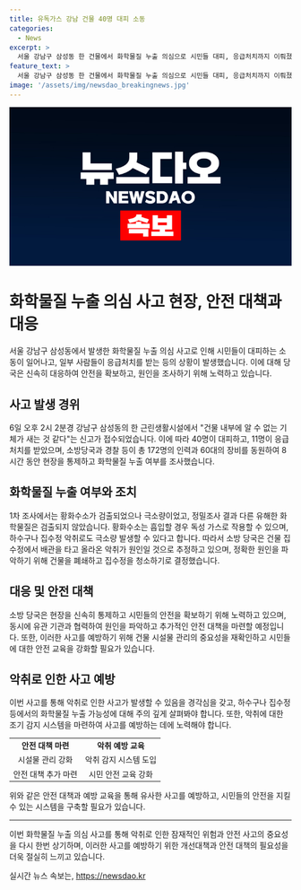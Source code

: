 ```yaml
---
title: 유독가스 강남 건물 40명 대피 소동
categories:
  - News
excerpt: >
  서울 강남구 삼성동 한 건물에서 화학물질 누출 의심으로 시민들 대피, 응급처치까지 이뤄졌으며, 황화수소를 검출했지만 극소량이었고 다른 유해물질은 발견되지 않았다. 이는 하수구나 집수정 악취로 발생한 것으로 보이며, 정확한 원인을 파악하기 위해 건물을 폐쇄하고 집수정을 청소할 예정이다. (단어 수: 50, 글자 수: 288)
feature_text: >
  서울 강남구 삼성동 한 건물에서 화학물질 누출 의심으로 시민들 대피, 응급처치까지 이뤄졌으며, 황화수소를 검출했지만 극소량이었고 다른 유해물질은 발견되지 않았다. 이는 하수구나 집수정 악취로 발생한 것으로 보이며, 정확한 원인을 파악하기 위해 건물을 폐쇄하고 집수정을 청소할 예정이다. (단어 수: 50, 글자 수: 288)
image: '/assets/img/newsdao_breakingnews.jpg'
---
```


<p><img src="/assets/img/newsdao_breakingnews.jpg" alt="ranknews 속보" /></p>

<h1 data-ke-size="size26">화학물질 누출 의심 사고 현장, 안전 대책과 대응</h1>

<p data-ke-size="size16">서울 강남구 삼성동에서 발생한 화학물질 누출 의심 사고로 인해 시민들이 대피하는 소동이 일어나고, 일부 사람들이 응급처치를 받는 등의 상황이 발생했습니다. 이에 대해 당국은 신속히 대응하여 안전을 확보하고, 원인을 조사하기 위해 노력하고 있습니다.</p>

<h2 data-ke-size="size24">사고 발생 경위</h2>

<p data-ke-size="size16">6일 오후 2시 2분경 강남구 삼성동의 한 근린생활시설에서 "건물 내부에 알 수 없는 기체가 새는 것 같다"는 신고가 접수되었습니다. 이에 따라 40명이 대피하고, 11명이 응급처치를 받았으며, 소방당국과 경찰 등이 총 172명의 인력과 60대의 장비를 동원하여 8시간 동안 현장을 통제하고 화학물질 누출 여부를 조사했습니다.</p>

<h2 data-ke-size="size24">화학물질 누출 여부와 조치</h2>

<p data-ke-size="size16">1차 조사에서는 황화수소가 검출되었으나 극소량이었고, 정밀조사 결과 다른 유해한 화학물질은 검출되지 않았습니다. 황화수소는 흡입할 경우 독성 가스로 작용할 수 있으며, 하수구나 집수정 악취로도 극소량 발생할 수 있다고 합니다. 따라서 소방 당국은 건물 집수정에서 배관을 타고 올라온 악취가 원인일 것으로 추정하고 있으며, 정확한 원인을 파악하기 위해 건물을 폐쇄하고 집수정을 청소하기로 결정했습니다.</p>

<h2 data-ke-size="size24">대응 및 안전 대책</h2>

<p data-ke-size="size16">소방 당국은 현장을 신속히 통제하고 시민들의 안전을 확보하기 위해 노력하고 있으며, 동시에 유관 기관과 협력하여 원인을 파악하고 추가적인 안전 대책을 마련할 예정입니다. 또한, 이러한 사고를 예방하기 위해 건물 시설물 관리의 중요성을 재확인하고 시민들에 대한 안전 교육을 강화할 필요가 있습니다.</p>

<h2 data-ke-size="size24">악취로 인한 사고 예방</h2>

<p data-ke-size="size16">이번 사고를 통해 악취로 인한 사고가 발생할 수 있음을 경각심을 갖고, 하수구나 집수정 등에서의 화학물질 누출 가능성에 대해 주의 깊게 살펴봐야 합니다. 또한, 악취에 대한 조기 감지 시스템을 마련하여 사고를 예방하는 데에 노력해야 합니다.</p>

<table>
  <tr>
    <td style="text-align: center; height: 17px;"><b>안전 대책 마련</b></td>
    <td style="text-align: center; height: 17px;"><b>악취 예방 교육</b></td>
  </tr>
  <tr>
    <td style="text-align: center; height: 17px;">시설물 관리 강화</td>
    <td style="text-align: center; height: 17px;">악취 감지 시스템 도입</td>
  </tr>
  <tr>
    <td style="text-align: center; height: 17px;">안전 대책 추가 마련</td>
    <td style="text-align: center; height: 17px;">시민 안전 교육 강화</td>
  </tr>
</table>

<p data-ke-size="size16">위와 같은 안전 대책과 예방 교육을 통해 유사한 사고를 예방하고, 시민들의 안전을 지킬 수 있는 시스템을 구축할 필요가 있습니다. </p>

<hr>

<p data-ke-size="size16">이번 화학물질 누출 의심 사고를 통해 악취로 인한 잠재적인 위험과 안전 사고의 중요성을 다시 한번 상기하며, 이러한 사고를 예방하기 위한 개선대책과 안전 대책의 필요성을 더욱 절실히 느끼고 있습니다. </p>
실시간 뉴스 속보는, <a href="https://newsdao.kr" rel="dofollow">https://newsdao.kr</a>


